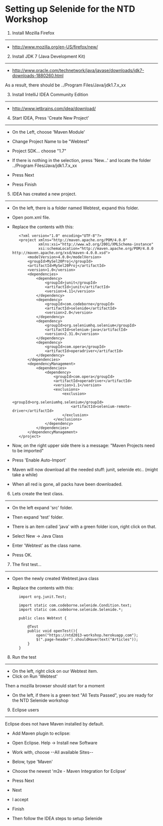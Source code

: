 Setting up Selenide for the NTD Workshop
========================================

1. Install Mozilla Firefox
--------------------------
* http://www.mozilla.org/en-US/firefox/new/

2. Install JDK 7 (Java Development Kit)
--------------------------
* http://www.oracle.com/technetwork/java/javase/downloads/jdk7-downloads-1880260.html

As a result, there should be ../Program Files/Java/jdk1.7.x_xx

3. Install IntelliJ IDEA Community Edition
--------------------------
* http://www.jetbrains.com/idea/download/

4. Start IDEA, Press 'Create New Project'
--------------------------

* On the Left, choose 'Maven Module'
* Change Project Name to be "Webtest"
* Project SDK... choose "1.7"
* If there is nothing in the selection, press 'New...' and locate the folder ../Program Files/Java/jdk1.7.x_xx

* Press Next
* Press Finish

5. IDEA has created a new project.
--------------------------

* On the left, there is a folder named Webtest, expand this folder.
* Open pom.xml file.

* Replace the contents with this:

         <?xml version="1.0" encoding="UTF-8"?>
         <project xmlns="http://maven.apache.org/POM/4.0.0"
                  xmlns:xsi="http://www.w3.org/2001/XMLSchema-instance"
                  xsi:schemaLocation="http://maven.apache.org/POM/4.0.0 http://maven.apache.org/xsd/maven-4.0.0.xsd">
             <modelVersion>4.0.0</modelVersion>
             <groupId>MySel20Proj</groupId>
             <artifactId>MySel20Proj</artifactId>
             <version>1.0</version>
             <dependencies>
                 <dependency>
                     <groupId>junit</groupId>
                     <artifactId>junit</artifactId>
                     <version>4.11</version>
                 </dependency>
                 <dependency>
                     <groupId>com.codeborne</groupId>
                     <artifactId>selenide</artifactId>
                     <version>2.0</version>
                 </dependency>
                 <dependency>
                     <groupId>org.seleniumhq.selenium</groupId>
                     <artifactId>selenium-java</artifactId>
                     <version>2.31.0</version>
                 </dependency>
                 <dependency>
                     <groupId>com.opera</groupId>
                     <artifactId>operadriver</artifactId>
                 </dependency>
             </dependencies>
             <dependencyManagement>
                 <dependencies>
                     <dependency>
                         <groupId>com.opera</groupId>
                         <artifactId>operadriver</artifactId>
                         <version>1.1</version>
                         <exclusions>
                             <exclusion>
                                 <groupId>org.seleniumhq.selenium</groupId>
                                 <artifactId>selenium-remote-driver</artifactId>
                             </exclusion>
                         </exclusions>
                     </dependency>
                 </dependencies>
             </dependencyManagement>
         </project>


* Now, on the right upper side there is a message: "Maven Projects need to be imported"
* Press 'Enable Auto-Import'

* Maven will now download all the needed stuff: junit, selenide etc.. (might take a while)
* When all red is gone, all packs have been downloaded.

6. Lets create the test class.
--------------------------

* On the left expand 'src' folder.
* Then expand 'test' folder.

* There is an item called 'java' with a green folder icon, right click on that.
* Select New -> Java Class
* Enter 'Webtest' as the class name.
* Press OK.

7. The first test...
--------------------------

* Open the newly created Webtest.java class
* Replace the contents with this:

         import org.junit.Test;
         
         import static com.codeborne.selenide.Condition.text;
         import static com.codeborne.selenide.Selenide.*;

         public class Webtest {
         
             @Test
             public void openTest(){
                 open("https://ntd2013-workshop.herokuapp.com");
                 $(".page-header").shouldHave(text("Articles"));
             }
         }
         
8. Run the test
--------------------------

* On the left, right click on our Webtest item.
* Click on Run 'Webtest'

Then a mozilla browser should start for a moment
* On the left, if there is a green text "All Tests Passed", you are ready for the NTD Selenide workshop

9. Eclipse users
--------------------------
Eclipse does not have Maven installed by default.

* Add Maven plugin to eclipse:
* Open Eclipse. Help -> Install new Software
* Work with, choose --All available Sites--
* Below, type 'Maven'
* Choose the newest 'm2e - Maven Integration for Eclipse'
* Press Next
* Next
* I accept
* Finish

* Then follow the IDEA steps to setup Selenide
